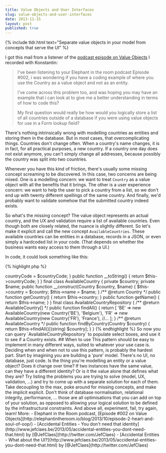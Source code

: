 ```yaml
---
title: Value Objects and User Interfaces
slug: value-objects-and-user-interfaces
date: 2013-11-15
layout: post
published: true
---
```


{% include tldr.html text="Separate value objects in your model from concepts that serve the UI" %}

I got this mail from a listener of the [podcast episode on Value Objects](http://elephantintheroom.io/blog/2013/10/episode-2-heart-and-soul-of-oop/) I recorded with Konstantin:

<blockquote>
I've been listening to your Elephant in the room podcast Episode #002, i was wondering if you have a coding example of where you use the Country as a value object and not as an entity.

I've come across this problem too, and was hoping you may have an example that i can look at to give me a better understanding in terms of how to code this?

My first question would really be how would you logically store a list of all countries outside of a database if you were using value objects for use in a Form lookup field?
</blockquote>

There's nothing intrinsically wrong with modelling countries as entities and storing them in the database. But in most cases,
that overcomplicating things. Countries don't change often. When a country's name changes,
it is in fact, for all practical purposes, a new country. If a country one day does not exist anymore, you can't simply
change all addresses, because possibly the country was split into two countries.

Whenever you have this kind of friction, there's usually some missing concept screaming to be discovered. In this case,
two concerns are being mixed. One is a modelling concern: we want to treat `Country` as a value object with all the
benefits that it brings. The other is a user experience concern: we want to help the user to pick a country from a list, so we don't
end up with twenty different spellings of the same country. And finally, we'd probably want to validate somehow that the
submitted country indeed exists.

So what's the missing concept? The value object represents an actual country, and the UX and validation require a list of
available countries. Even though both are closely related, the nuance is slightly different. So let's make it explicit and
 call the new concept `AvailableCountries`. These available countries can be entities in a database, records in a JSON, or
 even simply a hardcoded list in your code. (That depends on whether the business wants easy access to them through a UI.)

In code, it could look something like this:

{% highlight php %}
<?php

final class Country
{
    private $countryCode;

    public function __construct($countryCode)
    {
        $this->countryCode = $countryCode;
    }

    public function __toString()
    {
        return $this->countryCode;
    }
}

final class AvailableCountry
{
    private $country;
    private $name;

    public function __construct(Country $country, $name)
    {
        $this->country = $country;
        $this->name = $name;
    }

    /** @return Country */
    public function getCountry()
    {
        return $this->country;
    }

    public function getName()
    {
        return $this->name;
    }

}

final class AvailableCountryRepository
{
    /** @return AvailableCountry[] */
    public function findAll()
    {
        return [
            'BE' => new AvailableCountry(new Country('BE'), 'Belgium'),
            'FR' => new AvailableCountry(new Country('FR'), 'France'),
            //...
        ];
    }

    /** @return AvailableCountry */
    public function findByCountry(Country $country)
    {
        return $this->findAll()[(string) $country];
    }
}
{% endhighlight %}

So now you can query `AvailableCountryRepository` to populate select boxes, and use it to see if a Country exists.

## When to use

This pattern should be easy to implement in many different ways, suited to whatever your use case is. Deciding when and
when not to use this pattern, is probably the hardest part. Start by imagining you are building a 'pure' model. There's
no UI, no database, just code. Is the thing you're modelling an entity or a value object? Does it change over time? If two
 instances have the same value, can they have a different identity? Or is it the value alone that defines what they are?
Try listing the problems you are trying to solve (model, UX, validation, ...) and try to come up with a separate solution
for each of them. Take decoupling to the max, poke around for missing concepts, and make the implicit explicit. Don't think
of database normalisation, relational integrity, performance, ... those are all optimisations that you can add on top of
your solution, as opposed to allowing your logical solution to be defined by the infrastructural constraints. And above all,
experiment, fail, try again, learn!


More:

- Elephant in the Room podcast, [Episode #002 on Value Objects](http://elephantintheroom.io/blog/2013/10/episode-2-heart-and-soul-of-oop/)
- [Accidental Entities - You don't need that identity](http://www.jefclaes.be/2013/05/accidental-entities-you-dont-need-that.html) by [@JefClaes](http://twitter.com/JefClaes)
- [Accidental Entities - What about the UI?](http://www.jefclaes.be/2013/05/accidental-entities-you-dont-need-that.html) by [@JefClaes](http://twitter.com/JefClaes)


